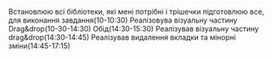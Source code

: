 Встановлюю всі бібліотеки, які мені потрібні і трішечки підготовлюю все, для виконання завдання(10-10:30)
Реалізовува візуальну частину Drag&drop(10-30-14:30)
Обід(14:30-15:30)
Реалізував візуальну частину drag&drop(14:30-14:45)
Реалізував видалення вкладки та мінорні зміни(14:45-17:15)
